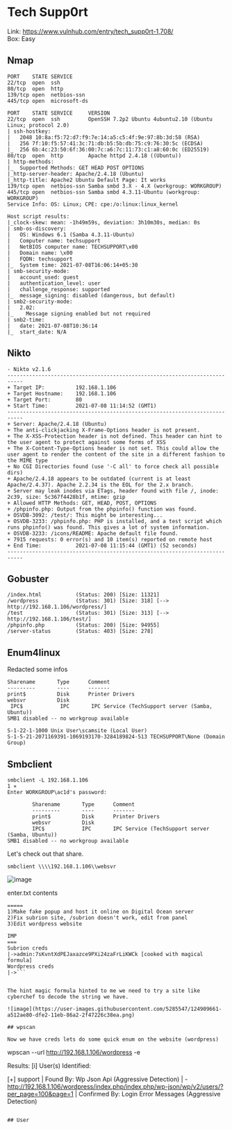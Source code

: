 # Tech Supp0rt
Link: https://www.vulnhub.com/entry/tech_supp0rt-1,708/  
Box: Easy

## Nmap 

```
PORT    STATE SERVICE
22/tcp  open  ssh
80/tcp  open  http
139/tcp open  netbios-ssn
445/tcp open  microsoft-ds
```
```
PORT    STATE SERVICE     VERSION
22/tcp  open  ssh         OpenSSH 7.2p2 Ubuntu 4ubuntu2.10 (Ubuntu Linux; protocol 2.0)
| ssh-hostkey: 
|   2048 10:8a:f5:72:d7:f9:7e:14:a5:c5:4f:9e:97:8b:3d:58 (RSA)
|   256 7f:10:f5:57:41:3c:71:db:b5:5b:db:75:c9:76:30:5c (ECDSA)
|_  256 6b:4c:23:50:6f:36:00:7c:a6:7c:11:73:c1:a8:60:0c (ED25519)
80/tcp  open  http        Apache httpd 2.4.18 ((Ubuntu))
| http-methods: 
|_  Supported Methods: GET HEAD POST OPTIONS
|_http-server-header: Apache/2.4.18 (Ubuntu)
|_http-title: Apache2 Ubuntu Default Page: It works
139/tcp open  netbios-ssn Samba smbd 3.X - 4.X (workgroup: WORKGROUP)
445/tcp open  netbios-ssn Samba smbd 4.3.11-Ubuntu (workgroup: WORKGROUP)
Service Info: OS: Linux; CPE: cpe:/o:linux:linux_kernel

Host script results:
|_clock-skew: mean: -1h49m59s, deviation: 3h10m30s, median: 0s
| smb-os-discovery: 
|   OS: Windows 6.1 (Samba 4.3.11-Ubuntu)
|   Computer name: techsupport
|   NetBIOS computer name: TECHSUPPORT\x00
|   Domain name: \x00
|   FQDN: techsupport
|_  System time: 2021-07-08T16:06:14+05:30
| smb-security-mode: 
|   account_used: guest
|   authentication_level: user
|   challenge_response: supported
|_  message_signing: disabled (dangerous, but default)
| smb2-security-mode: 
|   2.02: 
|_    Message signing enabled but not required
| smb2-time: 
|   date: 2021-07-08T10:36:14
|_  start_date: N/A
```

## Nikto 

```
- Nikto v2.1.6
---------------------------------------------------------------------------
+ Target IP:          192.168.1.106
+ Target Hostname:    192.168.1.106
+ Target Port:        80
+ Start Time:         2021-07-08 11:14:52 (GMT1)
---------------------------------------------------------------------------
+ Server: Apache/2.4.18 (Ubuntu)
+ The anti-clickjacking X-Frame-Options header is not present.
+ The X-XSS-Protection header is not defined. This header can hint to the user agent to protect against some forms of XSS
+ The X-Content-Type-Options header is not set. This could allow the user agent to render the content of the site in a different fashion to the MIME type
+ No CGI Directories found (use '-C all' to force check all possible dirs)
+ Apache/2.4.18 appears to be outdated (current is at least Apache/2.4.37). Apache 2.2.34 is the EOL for the 2.x branch.
+ Server may leak inodes via ETags, header found with file /, inode: 2c39, size: 5c367f4428b1f, mtime: gzip
+ Allowed HTTP Methods: GET, HEAD, POST, OPTIONS 
+ /phpinfo.php: Output from the phpinfo() function was found.
+ OSVDB-3092: /test/: This might be interesting...
+ OSVDB-3233: /phpinfo.php: PHP is installed, and a test script which runs phpinfo() was found. This gives a lot of system information.
+ OSVDB-3233: /icons/README: Apache default file found.
+ 7915 requests: 0 error(s) and 10 item(s) reported on remote host
+ End Time:           2021-07-08 11:15:44 (GMT1) (52 seconds)
---------------------------------------------------------------------------
```

## Gobuster

```
/index.html           (Status: 200) [Size: 11321]
/wordpress            (Status: 301) [Size: 318] [--> http://192.168.1.106/wordpress/]
/test                 (Status: 301) [Size: 313] [--> http://192.168.1.106/test/]     
/phpinfo.php          (Status: 200) [Size: 94955]                                    
/server-status        (Status: 403) [Size: 278]
```

## Enum4linux

Redacted some infos
```
Sharename       Type      Comment
---------       ----      -------
print$          Disk      Printer Drivers
websvr          Disk      
 IPC$            IPC       IPC Service (TechSupport server (Samba, Ubuntu))
SMB1 disabled -- no workgroup available

S-1-22-1-1000 Unix User\scamsite (Local User)
S-1-5-21-2071169391-1069193170-3284189824-513 TECHSUPPORT\None (Domain Group)
```

## Smbclient

```
smbclient -L 192.168.1.106                                                                                1 ⨯
Enter WORKGROUP\ac1d's password: 

        Sharename       Type      Comment
        ---------       ----      -------
        print$          Disk      Printer Drivers
        websvr          Disk      
        IPC$            IPC       IPC Service (TechSupport server (Samba, Ubuntu))
SMB1 disabled -- no workgroup available
```

Let's check out that share.

```smbclient \\\\192.168.1.106\\websvr```

![image](https://user-images.githubusercontent.com/5285547/124909104-f9695e80-dfe1-11eb-890e-b42198883a53.png)

enter.txt contents
```GOALS
=====
1)Make fake popup and host it online on Digital Ocean server
2)Fix subrion site, /subrion doesn't work, edit from panel
3)Edit wordpress website

IMP
===
Subrion creds
|->admin:7sKvntXdPEJaxazce9PXi24zaFrLiKWCk [cooked with magical formula]
Wordpress creds
|->```


The hint magic formula hinted to me we need to try a site like cyberchef to decode the string we have.

![image](https://user-images.githubusercontent.com/5285547/124909661-a512ae80-dfe2-11eb-86a2-2f47226c38ea.png)

## wpscan

Now we have creds lets do some quick enum on the website (wordpress)

```
wpscan --url http://192.168.1.106/wordpress -e

Results:
[i] User(s) Identified:

[+] support
 | Found By: Wp Json Api (Aggressive Detection)
 |  - http://192.168.1.106/wordpress/index.php/index.php/wp-json/wp/v2/users/?per_page=100&page=1
 | Confirmed By: Login Error Messages (Aggressive Detection)
```

## User
